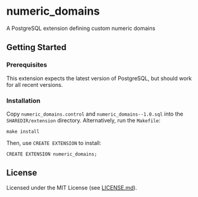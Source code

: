 # numeric_domains
A PostgreSQL extension defining custom numeric domains

## Getting Started

### Prerequisites

This extension expects the latest version of PostgreSQL, but should work for all recent versions.

### Installation

Copy `numeric_domains.control` and `numeric_domains--1.0.sql` into the `SHAREDIR/extension` directory. Alternatively, run the `Makefile`:

```
make install
```

Then, use `CREATE EXTENSION` to install:

```
CREATE EXTENSION numeric_domains;
```

## License

Licensed under the MIT License (see [LICENSE.md](LICENSE.md)).
